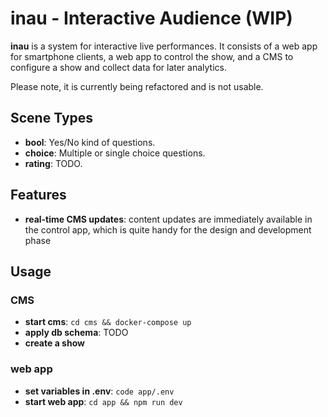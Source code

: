 # inau - Interactive Audience (WIP)

**inau** is a system for interactive live performances. It consists of a web app for smartphone clients, a web app to control the show, and a CMS to configure a show and collect data for later analytics.

Please note, it is currently being refactored and is not usable.

## Scene Types
* **bool**: Yes/No kind of questions.
* **choice**: Multiple or single choice questions.
* **rating**: TODO.

## Features
* **real-time CMS updates**: content updates are immediately available in the control app, which is quite handy for the design and development phase


## Usage
### CMS
* **start cms**: `cd cms && docker-compose up`
* **apply db schema**: TODO
* **create a show**

### web app
* **set variables in .env**: `code app/.env`
* **start web app**: `cd app && npm run dev`